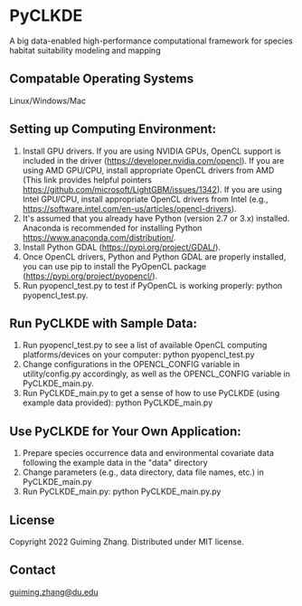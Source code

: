 # PyCLKDE
A big data-enabled high-performance computational framework for species habitat suitability modeling and mapping

## Compatable Operating Systems
Linux/Windows/Mac

## Setting up Computing Environment:
1. Install GPU drivers. If you are using NVIDIA GPUs, OpenCL support is included in the driver (https://developer.nvidia.com/opencl). If you are using AMD GPU/CPU, install appropriate OpenCL drivers from AMD (This link provides helpful pointers https://github.com/microsoft/LightGBM/issues/1342). If you are using Intel GPU/CPU, install appropriate OpenCL drivers from Intel (e.g., https://software.intel.com/en-us/articles/opencl-drivers).    
2. It's assumed that you already have Python (version 2.7 or 3.x) installed. Anaconda is recommended for installing Python https://www.anaconda.com/distribution/.
3. Install Python GDAL (https://pypi.org/project/GDAL/).
4. Once OpenCL drivers, Python and Python GDAL are properly installed, you can use pip to install the PyOpenCL package (https://pypi.org/project/pyopencl/). 
5. Run pyopencl_test.py to test if PyOpenCL is working properly: python pyopencl_test.py.

## Run PyCLKDE with Sample Data:
1. Run pyopencl_test.py to see a list of available OpenCL computing platforms/devices on your computer: python pyopencl_test.py
2. Change configurations in the OPENCL_CONFIG variable in utility/config.py accordingly, as well as the OPENCL_CONFIG variable in PyCLKDE_main.py.
3. Run PyCLKDE_main.py to get a sense of how to use PyCLKDE (using example data provided): python PyCLKDE_main.py

## Use PyCLKDE for Your Own Application:
1. Prepare species occurrence data and environmental covariate data following the example data in the "data" directory
2. Change parameters (e.g., data directory, data file names, etc.) in PyCLKDE_main.py
3. Run PyCLKDE_main.py: python PyCLKDE_main.py.py

## License
Copyright 2022 Guiming Zhang. Distributed under MIT license.

## Contact
guiming.zhang@du.edu
